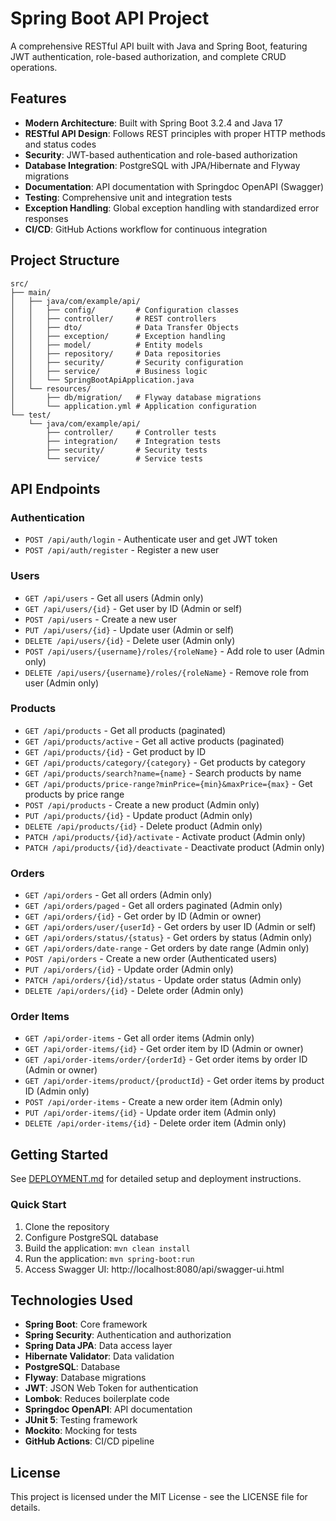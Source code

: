 # Spring Boot API Project

A comprehensive RESTful API built with Java and Spring Boot, featuring JWT authentication, role-based authorization, and complete CRUD operations.

## Features

- **Modern Architecture**: Built with Spring Boot 3.2.4 and Java 17
- **RESTful API Design**: Follows REST principles with proper HTTP methods and status codes
- **Security**: JWT-based authentication and role-based authorization
- **Database Integration**: PostgreSQL with JPA/Hibernate and Flyway migrations
- **Documentation**: API documentation with Springdoc OpenAPI (Swagger)
- **Testing**: Comprehensive unit and integration tests
- **Exception Handling**: Global exception handling with standardized error responses
- **CI/CD**: GitHub Actions workflow for continuous integration

## Project Structure

```
src/
├── main/
│   ├── java/com/example/api/
│   │   ├── config/         # Configuration classes
│   │   ├── controller/     # REST controllers
│   │   ├── dto/            # Data Transfer Objects
│   │   ├── exception/      # Exception handling
│   │   ├── model/          # Entity models
│   │   ├── repository/     # Data repositories
│   │   ├── security/       # Security configuration
│   │   ├── service/        # Business logic
│   │   └── SpringBootApiApplication.java
│   └── resources/
│       ├── db/migration/   # Flyway database migrations
│       └── application.yml # Application configuration
└── test/
    └── java/com/example/api/
        ├── controller/     # Controller tests
        ├── integration/    # Integration tests
        ├── security/       # Security tests
        └── service/        # Service tests
```

## API Endpoints

### Authentication

- `POST /api/auth/login` - Authenticate user and get JWT token
- `POST /api/auth/register` - Register a new user

### Users

- `GET /api/users` - Get all users (Admin only)
- `GET /api/users/{id}` - Get user by ID (Admin or self)
- `POST /api/users` - Create a new user
- `PUT /api/users/{id}` - Update user (Admin or self)
- `DELETE /api/users/{id}` - Delete user (Admin only)
- `POST /api/users/{username}/roles/{roleName}` - Add role to user (Admin only)
- `DELETE /api/users/{username}/roles/{roleName}` - Remove role from user (Admin only)

### Products

- `GET /api/products` - Get all products (paginated)
- `GET /api/products/active` - Get all active products (paginated)
- `GET /api/products/{id}` - Get product by ID
- `GET /api/products/category/{category}` - Get products by category
- `GET /api/products/search?name={name}` - Search products by name
- `GET /api/products/price-range?minPrice={min}&maxPrice={max}` - Get products by price range
- `POST /api/products` - Create a new product (Admin only)
- `PUT /api/products/{id}` - Update product (Admin only)
- `DELETE /api/products/{id}` - Delete product (Admin only)
- `PATCH /api/products/{id}/activate` - Activate product (Admin only)
- `PATCH /api/products/{id}/deactivate` - Deactivate product (Admin only)

### Orders

- `GET /api/orders` - Get all orders (Admin only)
- `GET /api/orders/paged` - Get all orders paginated (Admin only)
- `GET /api/orders/{id}` - Get order by ID (Admin or owner)
- `GET /api/orders/user/{userId}` - Get orders by user ID (Admin or self)
- `GET /api/orders/status/{status}` - Get orders by status (Admin only)
- `GET /api/orders/date-range` - Get orders by date range (Admin only)
- `POST /api/orders` - Create a new order (Authenticated users)
- `PUT /api/orders/{id}` - Update order (Admin only)
- `PATCH /api/orders/{id}/status` - Update order status (Admin only)
- `DELETE /api/orders/{id}` - Delete order (Admin only)

### Order Items

- `GET /api/order-items` - Get all order items (Admin only)
- `GET /api/order-items/{id}` - Get order item by ID (Admin or owner)
- `GET /api/order-items/order/{orderId}` - Get order items by order ID (Admin or owner)
- `GET /api/order-items/product/{productId}` - Get order items by product ID (Admin only)
- `POST /api/order-items` - Create a new order item (Admin only)
- `PUT /api/order-items/{id}` - Update order item (Admin only)
- `DELETE /api/order-items/{id}` - Delete order item (Admin only)

## Getting Started

See [DEPLOYMENT.md](DEPLOYMENT.md) for detailed setup and deployment instructions.

### Quick Start

1. Clone the repository
2. Configure PostgreSQL database
3. Build the application: `mvn clean install`
4. Run the application: `mvn spring-boot:run`
5. Access Swagger UI: http://localhost:8080/api/swagger-ui.html

## Technologies Used

- **Spring Boot**: Core framework
- **Spring Security**: Authentication and authorization
- **Spring Data JPA**: Data access layer
- **Hibernate Validator**: Data validation
- **PostgreSQL**: Database
- **Flyway**: Database migrations
- **JWT**: JSON Web Token for authentication
- **Lombok**: Reduces boilerplate code
- **Springdoc OpenAPI**: API documentation
- **JUnit 5**: Testing framework
- **Mockito**: Mocking for tests
- **GitHub Actions**: CI/CD pipeline

## License

This project is licensed under the MIT License - see the LICENSE file for details.
